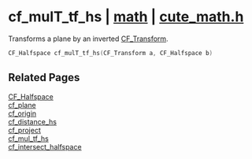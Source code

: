 # cf_mulT_tf_hs | [math](https://github.com/RandyGaul/cute_framework/blob/master/docs/math_readme.md) | [cute_math.h](https://github.com/RandyGaul/cute_framework/blob/master/include/cute_math.h)

Transforms a plane by an inverted [CF_Transform](https://github.com/RandyGaul/cute_framework/blob/master/docs/math/cf_transform.md).

```cpp
CF_Halfspace cf_mulT_tf_hs(CF_Transform a, CF_Halfspace b)
```

## Related Pages

[CF_Halfspace](https://github.com/RandyGaul/cute_framework/blob/master/docs/math/cf_halfspace.md)  
[cf_plane](https://github.com/RandyGaul/cute_framework/blob/master/docs/math/cf_plane.md)  
[cf_origin](https://github.com/RandyGaul/cute_framework/blob/master/docs/math/cf_origin.md)  
[cf_distance_hs](https://github.com/RandyGaul/cute_framework/blob/master/docs/math/cf_distance_hs.md)  
[cf_project](https://github.com/RandyGaul/cute_framework/blob/master/docs/math/cf_project.md)  
[cf_mul_tf_hs](https://github.com/RandyGaul/cute_framework/blob/master/docs/math/cf_mul_tf_hs.md)  
[cf_intersect_halfspace](https://github.com/RandyGaul/cute_framework/blob/master/docs/math/cf_intersect_halfspace.md)  
